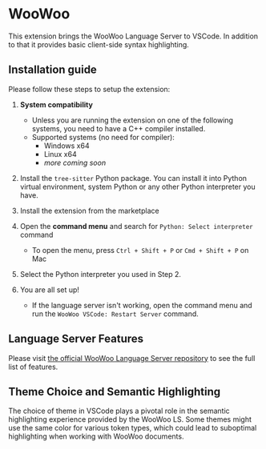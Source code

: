 # WooWoo

This extension brings the WooWoo Language Server to VSCode. In addition to that it provides basic client-side syntax highlighting.

## Installation guide

Please follow these steps to setup the extension:

1. **System compatibility**
    - Unless you are running the extension on one of the following systems, you need to have a C++ compiler installed.
    - Supported systems (no need for compiler):
        - Windows x64
        - Linux x64
        - *more coming soon*
        
2. Install the `tree-sitter` Python package. You can install it into Python virtual environment, system Python or any other Python interpreter you have.
3. Install the extension from the marketplace 
4. Open the **command menu** and search for `Python: Select interpreter` command
    - To open the menu, press `Ctrl + Shift + P` or `Cmd + Shift + P` on Mac
5. Select the Python interpreter you used in Step 2.
6. You are all set up!
    - If the language server isn't working, open the command menu and run the `WooWoo VSCode: Restart Server` command.

## Language Server Features

Please visit [the official WooWoo Language Server repository](https://gitlab.fit.cvut.cz/woowoo/lsp/woowoo-language-server) to see the full list of features.


## Theme Choice and Semantic Highlighting

The choice of theme in VSCode plays a pivotal role in the semantic highlighting experience provided by the WooWoo LS. Some themes might use the same color for various token types, which could lead to suboptimal highlighting when working with WooWoo documents.

